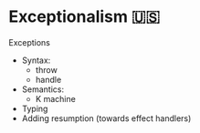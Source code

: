 # Exceptionalism 🇺🇸

Exceptions
- Syntax:
  - throw
  - handle
- Semantics:
  - K machine
- Typing
- Adding resumption (towards effect handlers)